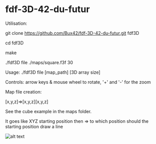 # fdf-3D-42-du-futur

Utilisation:

git clone https://github.com/Bux42/fdf-3D-42-du-futur.git fdf3D

cd fdf3D

make

./fdf3D file ./maps/square.f3f 30

Usage: ./fdf3D file [map_path] [3D array size]

Controls: arrow keys & mouse wheel to rotate, '+' and '-' for the zoom

Map file creation:

[x,y,z]=>[x,y,z][x,y,z]

See the cube example in the maps folder.

It goes like XYZ starting position then => to which position should the starting position draw a line

![alt text](https://i.imgur.com/UjrwnoC.png)

